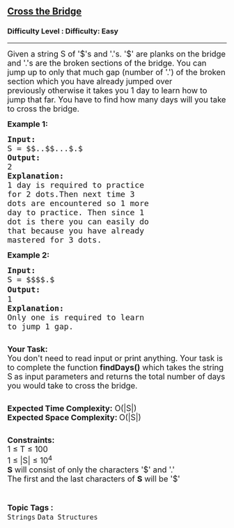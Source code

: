 <h2><a href="https://www.geeksforgeeks.org/problems/cross-the-bridge4916/1">Cross the Bridge</a></h2><h3>Difficulty Level : Difficulty: Easy</h3><hr><div class="problems_problem_content__Xm_eO"><p><span style="font-size:18px">Given a string&nbsp;S of '$'s and '.'s. '$' are planks on the bridge and '.'s are the broken sections of the bridge. You can jump up to only that much gap (number of '.')&nbsp;of the broken section which you have already jumped over previously&nbsp;otherwise it takes you 1 day to learn how to jump that far.&nbsp;You have to find how many days will you take to cross the bridge.</span></p>

<p><strong><span style="font-size:18px">Example 1:</span></strong></p>

<pre><span style="font-size:18px"><strong>Input:</strong>
S = $$..$$...$.$</span><span style="font-size:18px">
<strong>Output:</strong>
2
<strong>Explanation:</strong>
1 day is required to practice
for 2 dots.Then next time 3 
dots are encountered so 1 more
day to practice. Then since 1 
dot is there you can easily do
that because you have already 
mastered for 3 dots.</span>
</pre>

<p><strong><span style="font-size:18px">Example 2:</span></strong></p>

<pre><span style="font-size:18px"><strong>Input:</strong>
S = $$$$.$
<strong>Output:</strong></span><span style="font-size:20px">
</span><span style="font-size:18px">1
<strong>Explanation:
</strong>Only one is required to learn
to jump 1 gap.</span>
</pre>

<p><br>
<span style="font-size:18px"><strong>Your Task:</strong><br>
You don't need to read input or print anything. Your task is to complete the function&nbsp;<strong>findDays()</strong>&nbsp;which takes the string S<strong>&nbsp;</strong>as input&nbsp;parameters&nbsp;and returns&nbsp;the total number of days you would take to cross the bridge.</span><br>
&nbsp;</p>

<p><span style="font-size:18px"><strong>Expected Time Complexity:</strong> O(|S|)<br>
<strong>Expected Space Complexity: </strong>O(|S|)</span><br>
&nbsp;</p>

<p><span style="font-size:18px"><strong>Constraints:</strong><br>
1 ≤ T ≤ 100<br>
1 ≤ |S| ≤ 10<sup>4</sup><br>
<strong>S</strong> will consist of only the characters '$' and '.'<br>
The first and the last characters of <strong>S</strong> will be '$'</span></p>
</div><br><p><span style=font-size:18px><strong>Topic Tags : </strong><br><code>Strings</code>&nbsp;<code>Data Structures</code>&nbsp;
